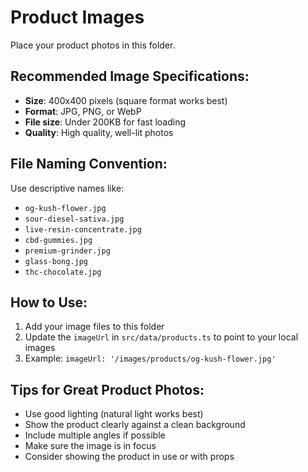 # Product Images

Place your product photos in this folder.

## Recommended Image Specifications:
- **Size**: 400x400 pixels (square format works best)
- **Format**: JPG, PNG, or WebP
- **File size**: Under 200KB for fast loading
- **Quality**: High quality, well-lit photos

## File Naming Convention:
Use descriptive names like:
- `og-kush-flower.jpg`
- `sour-diesel-sativa.jpg`
- `live-resin-concentrate.jpg`
- `cbd-gummies.jpg`
- `premium-grinder.jpg`
- `glass-bong.jpg`
- `thc-chocolate.jpg`

## How to Use:
1. Add your image files to this folder
2. Update the `imageUrl` in `src/data/products.ts` to point to your local images
3. Example: `imageUrl: '/images/products/og-kush-flower.jpg'`

## Tips for Great Product Photos:
- Use good lighting (natural light works best)
- Show the product clearly against a clean background
- Include multiple angles if possible
- Make sure the image is in focus
- Consider showing the product in use or with props 
